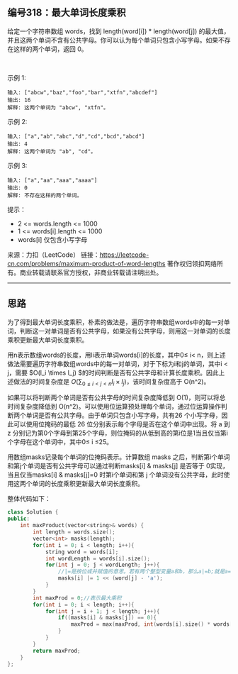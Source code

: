 ## 编号318：最大单词长度乘积

给定一个字符串数组 words，找到 length(word[i]) * length(word[j]) 的最大值，并且这两个单词不含有公共字母。你可以认为每个单词只包含小写字母。如果不存在这样的两个单词，返回 0。

 

示例 1:
```
输入: ["abcw","baz","foo","bar","xtfn","abcdef"]
输出: 16 
解释: 这两个单词为 "abcw", "xtfn"。
```
示例 2:
```
输入: ["a","ab","abc","d","cd","bcd","abcd"]
输出: 4 
解释: 这两个单词为 "ab", "cd"。
```
示例 3:
```
输入: ["a","aa","aaa","aaaa"]
输出: 0 
解释: 不存在这样的两个单词。 
```
提示：

* 2 <= words.length <= 1000
* 1 <= words[i].length <= 1000
* words[i] 仅包含小写字母

来源：力扣（LeetCode）
链接：https://leetcode-cn.com/problems/maximum-product-of-word-lengths
著作权归领扣网络所有。商业转载请联系官方授权，非商业转载请注明出处。

---
## 思路

为了得到最大单词长度乘积，朴素的做法是，遍历字符串数组words中的每一对单词，判断这一对单词是否有公共字母，如果没有公共字母，则用这一对单词的长度乘积更新最大单词长度乘积。

用n表示数组words的长度，用li表示单词words[i]的长度，其中0≤ i< n，则上述做法需要遍历字符串数组words中的每一对单词，对于下标为i和j的单词，其中i < j，需要 $O(l_i \times l_j) $的时间判断是否有公共字母和计算长度乘积。因此上述做法的时间复杂度是 $O(\sum_{0 \le i < j < n} l_i \times l_j)$，该时间复杂度高于 O(n^2)。

如果可以将判断两个单词是否有公共字母的时间复杂度降低到 O(1)，则可以将总时间复杂度降低到 O(n^2)。可以使用位运算预处理每个单词，通过位运算操作判断两个单词是否有公共字母。由于单词只包含小写字母，共有26 个小写字母，因此可以使用位掩码的最低 26 位分别表示每个字母是否在这个单词中出现。将 a 到 z 分别记为第0个字母到第25个字母，则位掩码的从低到高的第i位是1当且仅当第i个字母在这个单词中，其中0≤ i ≤25。

用数组masks记录每个单词的位掩码表示。计算数组 masks 之后，判断第i个单词和第j个单词是否有公共字母可以通过判断masks[i] & masks[j] 是否等于 0实现，当且仅当masks[i] & masks[j]=0 时第i个单词和第 j 个单词没有公共字母，此时使用这两个单词的长度乘积更新最大单词长度乘积。

整体代码如下：
```c++
class Solution {
public:
    int maxProduct(vector<string>& words) {
        int length = words.size();
        vector<int> masks(length);
        for(int i = 0; i < length; i++){
            string word = words[i];
            int wordLength = words[i].size();
            for(int j = 0; j < wordLength; j++){
                //|=是按位或并赋值的意思。若有两个整型变量a和b，那么a|=b;就是a=a|b;的意思。
                masks[i] |= 1 << (word[j] - 'a');
            }
        }
        int maxProd = 0;//表示最大乘积
        for(int i = 0; i < length; i++){
            for(int j = i + 1; j < length; j++){
                if((masks[i] & masks[j]) == 0){
                    maxProd = max(maxProd, int(words[i].size() * words[j].size()));
                }
            }
        }
        return maxProd;
    }
};
```